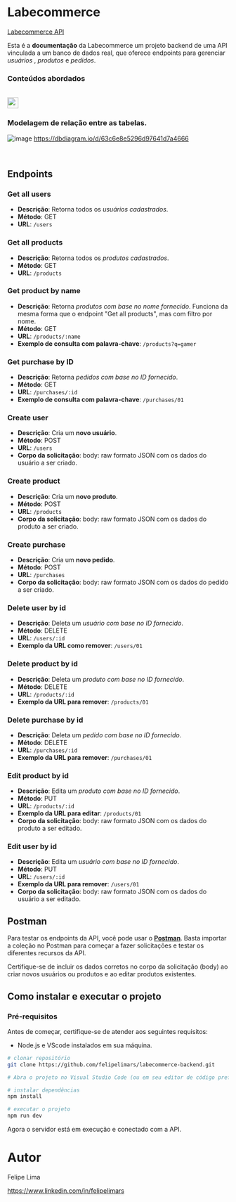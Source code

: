# Labecommerce

[Labecommerce API](https://documenter.getpostman.com/view/28315812/2s9YC8xBvZ)

Esta é a **documentação** da Labecommerce um projeto backend de uma API vinculada a um banco de dados real, que oferece endpoints para gerenciar _usuários_ , _produtos_ e _pedidos_.

### Conteúdos abordados

<p align="left">
<br>
  <a href="https://skillicons.dev">
    <img src="https://skillicons.dev/icons?i=nodejs,typescript,express,mysql,sqlite,postman," style="height: 25px;"/>
  </a>
</p>

### Modelagem de relação entre as tabelas.

![image](https://github.com/labenuexercicios/projeto-labecommerce/assets/29845719/b446bbb0-bc9c-42d9-be04-b9ce1d605bd4)
https://dbdiagram.io/d/63c6e8e5296d97641d7a4666

<br>

## Endpoints

### Get all users

- **Descrição**: Retorna todos os _usuários cadastrados_.
- **Método**: GET
- **URL**: `/users`

### Get all products

- **Descrição**: Retorna todos os _produtos cadastrados_.
- **Método**: GET
- **URL**: `/products`

### Get product by name

- **Descrição**: Retorna _produtos com base no nome fornecido_. Funciona da mesma forma que o endpoint "Get all products", mas com filtro por nome.
- **Método**: GET
- **URL**: `/products/:name`
- **Exemplo de consulta com palavra-chave**: `/products?q=gamer`

### Get purchase by ID

- **Descrição**: Retorna _pedidos com base no ID fornecido_.
- **Método**: GET
- **URL**: `/purchases/:id`
- **Exemplo de consulta com palavra-chave**: `/purchases/01`

### Create user

- **Descrição**: Cria um **novo usuário**.
- **Método**: POST
- **URL**: `/users`
- **Corpo da solicitação**: body: raw formato JSON com os dados do usuário a ser criado.

### Create product

- **Descrição**: Cria um **novo produto**.
- **Método**: POST
- **URL**: `/products`
- **Corpo da solicitação**: body: raw formato JSON com os dados do produto a ser criado.

### Create purchase

- **Descrição**: Cria um **novo pedido**.
- **Método**: POST
- **URL**: `/purchases`
- **Corpo da solicitação**: body: raw formato JSON com os dados do pedido a ser criado.

### Delete user by id

- **Descrição**: Deleta um _usuário com base no ID fornecido_.
- **Método**: DELETE
- **URL**: `/users/:id`
- **Exemplo da URL como remover**: `/users/01`

### Delete product by id

- **Descrição**: Deleta um _produto com base no ID fornecido_.
- **Método**: DELETE
- **URL**: `/products/:id`
- **Exemplo da URL para remover**: `/products/01`
  
### Delete purchase by id

- **Descrição**: Deleta um _pedido com base no ID fornecido_.
- **Método**: DELETE
- **URL**: `/purchases/:id`
- **Exemplo da URL para remover**: `/purchases/01`

### Edit product by id

- **Descrição**: Edita um _produto com base no ID fornecido_.
- **Método**: PUT
- **URL**: `/products/:id`
- **Exemplo da URL para editar**: `/products/01`
- **Corpo da solicitação**: body: raw formato JSON com os dados do produto a ser editado.

### Edit user by id

- **Descrição**: Edita um _usuário com base no ID fornecido_.
- **Método**: PUT
- **URL**: `/users/:id`
- **Exemplo da URL para remover**: `/users/01`
- **Corpo da solicitação**: body: raw formato JSON com os dados do usuário a ser editado.

## Postman

Para testar os endpoints da API, você pode usar o [**Postman**](https://documenter.getpostman.com/view/28315812/2s9YC8xBvZ). Basta importar a coleção no Postman para começar a fazer solicitações e testar os diferentes recursos da API.

Certifique-se de incluir os dados corretos no corpo da solicitação (body) ao criar novos usuários ou produtos e ao editar produtos existentes.

## Como instalar e executar o projeto

### Pré-requisitos

Antes de começar, certifique-se de atender aos seguintes requisitos:

- Node.js e VScode instalados em sua máquina.


```bash / terminal
# clonar repositório
git clone https://github.com/felipelimars/labecommerce-backend.git

# Abra o projeto no Visual Studio Code (ou em seu editor de código preferido).

# instalar dependências
npm install

# executar o projeto
npm run dev
```

Agora o servidor está em execução e conectado com a API.

# Autor

Felipe Lima

https://www.linkedin.com/in/felipelimars




